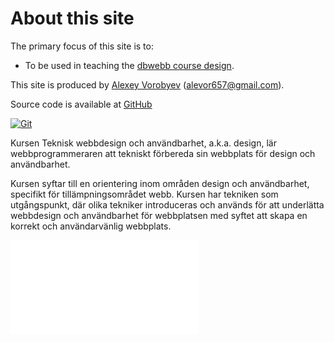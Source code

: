 About this site
==============================================

The primary focus of this site is to:

* To be used in teaching the [dbwebb course design](http://dbwebb.se/design).

This site is produced by [Alexey Vorobyev](http://www.student.bth.se/~alvo16/dbwebb-kurser/htmlphp/me/kmom06/me6/me.php) (alevor657@gmail.com).

Source code is available at [GitHub](https://github.com/alevor657/anax-flat)

[![Git](https://zapier.cachefly.net/storage/services/5a67ba06cd2c1c87baadac29145f18a2.128x128.png)](https://github.com/alevor657/anax-flat)

Kursen Teknisk webbdesign och användbarhet, a.k.a. design, lär webbprogrammeraren att tekniskt förbereda sin webbplats för design och användbarhet.

Kursen syftar till en orientering inom områden design och användbarhet, specifikt för tillämpningsområdet webb. Kursen har tekniken som utgångspunkt, där olika tekniker introduceras och används för att underlätta webbdesign och användbarhet för webbplatsen med syftet att skapa en korrekt och användarvänlig webbplats.

![En fin bild](cimage/imgd.php?src=dbwebbisar.jpg&w=300)
